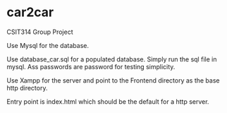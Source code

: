 # car2car
CSIT314 Group Project


Use Mysql for the database.

Use database_car.sql for a populated database. Simply run the sql file in mysql. Ass passwords are password for testing simplicity.

Use Xampp for the server and point to the Frontend directory as the base http directory.

Entry point is index.html which should be the default for a http server.